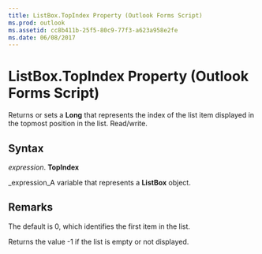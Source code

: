 ```yaml
---
title: ListBox.TopIndex Property (Outlook Forms Script)
ms.prod: outlook
ms.assetid: cc8b411b-25f5-80c9-77f3-a623a958e2fe
ms.date: 06/08/2017
---
```



# ListBox.TopIndex Property (Outlook Forms Script)

Returns or sets a  **Long** that represents the index of the list item displayed in the topmost position in the list. Read/write.


## Syntax

 _expression_. **TopIndex**

 _expression_A variable that represents a  **ListBox** object.


## Remarks

The default is 0, which identifies the first item in the list.

Returns the value -1 if the list is empty or not displayed.


